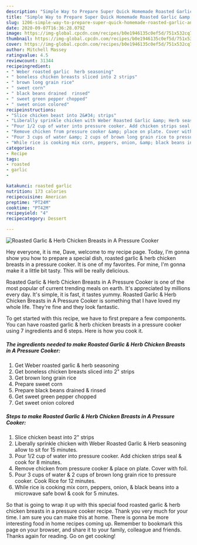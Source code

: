 ```yaml
---
description: "Simple Way to Prepare Super Quick Homemade Roasted Garlic &amp;amp; Herb Chicken Breasts in A Pressure Cooker"
title: "Simple Way to Prepare Super Quick Homemade Roasted Garlic &amp;amp; Herb Chicken Breasts in A Pressure Cooker"
slug: 1206-simple-way-to-prepare-super-quick-homemade-roasted-garlic-and-amp-herb-chicken-breasts-in-a-pressure-cooker
date: 2020-09-07T16:36:28.079Z
image: https://img-global.cpcdn.com/recipes/b0e1946135c0ef5d/751x532cq70/roasted-garlic-herb-chicken-breasts-in-a-pressure-cooker-recipe-main-photo.jpg
thumbnail: https://img-global.cpcdn.com/recipes/b0e1946135c0ef5d/751x532cq70/roasted-garlic-herb-chicken-breasts-in-a-pressure-cooker-recipe-main-photo.jpg
cover: https://img-global.cpcdn.com/recipes/b0e1946135c0ef5d/751x532cq70/roasted-garlic-herb-chicken-breasts-in-a-pressure-cooker-recipe-main-photo.jpg
author: Mitchell Massey
ratingvalue: 4.5
reviewcount: 31344
recipeingredient:
- " Weber roasted garlic  herb seasoning"
- " boneless chicken breasts sliced into 2 strips"
- " brown long grain rice"
- " sweet corn"
- " black beans drained  rinsed"
- " sweet green pepper chopped"
- " sweet onion colored"
recipeinstructions:
- "Slice chicken beast into 2&#34; strips"
- "Liberally sprinkle chicken with Weber Roasted Garlic &amp; Herb seasoning allow to sit for 15 minutes."
- "Pour 1/2 cup of water into pressure cooker. Add chicken strips seal &amp; cook for 8 minutes."
- "Remove chicken from pressure cooker &amp; place on plate. Cover with foil."
- "Pour 3 cups of water &amp; 2 cups of brown long grain rice to pressure cooker. Cook Rice for 12 minutes."
- "While rice is cooking mix corn, peppers, onion, &amp; black beans into a microwave safe bowl &amp; cook for 5 minutes."
categories:
- Recipe
tags:
- roasted
- garlic
- 

katakunci: roasted garlic  
nutrition: 173 calories
recipecuisine: American
preptime: "PT24M"
cooktime: "PT42M"
recipeyield: "4"
recipecategory: Dessert

---
```



![Roasted Garlic &amp; Herb Chicken Breasts in A Pressure Cooker](https://img-global.cpcdn.com/recipes/b0e1946135c0ef5d/751x532cq70/roasted-garlic-herb-chicken-breasts-in-a-pressure-cooker-recipe-main-photo.jpg)

Hey everyone, it is me, Dave, welcome to my recipe page. Today, I'm gonna show you how to prepare a special dish, roasted garlic &amp; herb chicken breasts in a pressure cooker. It is one of my favorites. For mine, I'm gonna make it a little bit tasty. This will be really delicious.



Roasted Garlic &amp; Herb Chicken Breasts in A Pressure Cooker is one of the most popular of current trending meals on earth. It's appreciated by millions every day. It's simple, it is fast, it tastes yummy. Roasted Garlic &amp; Herb Chicken Breasts in A Pressure Cooker is something that I have loved my whole life. They're fine and they look fantastic.


To get started with this recipe, we have to first prepare a few components. You can have roasted garlic &amp; herb chicken breasts in a pressure cooker using 7 ingredients and 6 steps. Here is how you cook it.

<!--inarticleads1-->

##### The ingredients needed to make Roasted Garlic &amp; Herb Chicken Breasts in A Pressure Cooker:

1. Get  Weber roasted garlic &amp; herb seasoning
1. Get  boneless chicken breasts sliced into 2&#34; strips
1. Get  brown long grain rice
1. Prepare  sweet corn
1. Prepare  black beans drained &amp; rinsed
1. Get  sweet green pepper chopped
1. Get  sweet onion colored




<!--inarticleads2-->

##### Steps to make Roasted Garlic &amp; Herb Chicken Breasts in A Pressure Cooker:

1. Slice chicken beast into 2&#34; strips
1. Liberally sprinkle chicken with Weber Roasted Garlic &amp; Herb seasoning allow to sit for 15 minutes.
1. Pour 1/2 cup of water into pressure cooker. Add chicken strips seal &amp; cook for 8 minutes.
1. Remove chicken from pressure cooker &amp; place on plate. Cover with foil.
1. Pour 3 cups of water &amp; 2 cups of brown long grain rice to pressure cooker. Cook Rice for 12 minutes.
1. While rice is cooking mix corn, peppers, onion, &amp; black beans into a microwave safe bowl &amp; cook for 5 minutes.




So that is going to wrap it up with this special food roasted garlic &amp; herb chicken breasts in a pressure cooker recipe. Thank you very much for your time. I am sure you can make this at home. There is gonna be more interesting food in home recipes coming up. Remember to bookmark this page on your browser, and share it to your family, colleague and friends. Thanks again for reading. Go on get cooking!
